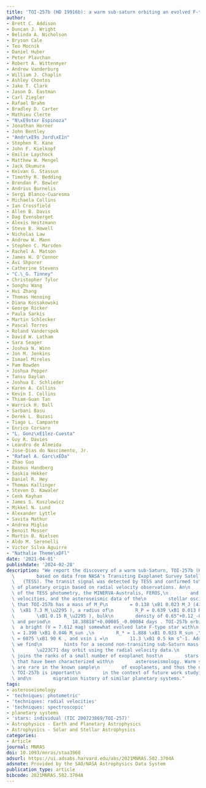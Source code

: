 ```yaml
---
title: 'TOI-257b (HD 19916b): a warm sub-saturn orbiting an evolved F-type star'
author:
- Brett C. Addison
- Duncan J. Wright
- Belinda A. Nicholson
- Bryson Cale
- Teo Mocnik
- Daniel Huber
- Peter Plavchan
- Robert A. Wittenmyer
- Andrew Vanderburg
- William J. Chaplin
- Ashley Chontos
- Jake T. Clark
- Jason D. Eastman
- Carl Ziegler
- Rafael Brahm
- Bradley D. Carter
- Mathieu Clerte
- "N\xE9stor Espinoza"
- Jonathan Horner
- John Bentley
- "Andr\xE9s Jord\xE1n"
- Stephen R. Kane
- John F. Kielkopf
- Emilie Laychock
- Matthew W. Mengel
- Jack Okumura
- Keivan G. Stassun
- Timothy R. Bedding
- Brendan P. Bowler
- Andrius Burnelis
- Sergi Blanco-Cuaresma
- Michaela Collins
- Ian Crossfield
- Allen B. Davis
- Dag Evensberget
- Alexis Heitzmann
- Steve B. Howell
- Nicholas Law
- Andrew W. Mann
- Stephen C. Marsden
- Rachel A. Matson
- James H. O'Connor
- Avi Shporer
- Catherine Stevens
- "C.\_G. Tinney"
- Christopher Tylor
- Songhu Wang
- Hui Zhang
- Thomas Henning
- Diana Kossakowski
- George Ricker
- Paula Sarkis
- Martin Schlecker
- Pascal Torres
- Roland Vanderspek
- David W. Latham
- Sara Seager
- Joshua N. Winn
- Jon M. Jenkins
- Ismael Mireles
- Pam Rowden
- Joshua Pepper
- Tansu Daylan
- Joshua E. Schlieder
- Karen A. Collins
- Kevin I. Collins
- Thiam-Guan Tan
- Warrick H. Ball
- Sarbani Basu
- Derek L. Buzasi
- Tiago L. Campante
- Enrico Corsaro
- "L. Gonz\xE1lez-Cuesta"
- Guy R. Davies
- Leandro de Almeida
- Jose-Dias do Nascimento, Jr.
- "Rafael A. Garc\xEDa"
- Zhao Guo
- Rasmus Handberg
- Saskia Hekker
- Daniel R. Hey
- Thomas Kallinger
- Steven D. Kawaler
- Cenk Kayhan
- James S. Kuszlewicz
- Mikkel N. Lund
- Alexander Lyttle
- Savita Mathur
- Andrea Miglio
- Benoit Mosser
- Martin B. Nielsen
- Aldo M. Serenelli
- Victor Silva Aguirre
- "Nathalie Theme\xDFl"
date: '2021-04-01'
publishdate: '2024-02-28'
description: "We report the discovery of a warm sub-Saturn, TOI-257b (HD 19916b),\n\
  \        based on data from NASA's Transiting Exoplanet Survey Satellite\n     \
  \   (TESS). The transit signal was detected by TESS and confirmed to\n        be\
  \ of planetary origin based on radial velocity observations. An\n        analysis\
  \ of the TESS photometry, the MINERVA-Australis, FEROS,\n        and HARPS radial\
  \ velocities, and the asteroseismic data of the\n        stellar oscillations reveals\
  \ that TOI-257b has a mass of M_P\n        = 0.138 \xB1 0.023 M_J (43.9\n      \
  \  \xB1 7.3 M_\u2295 ), a radius of\n        R_P = 0.639 \xB1 0.013 R_J (7.16\n\
  \        \xB1 0.15 R_\u2295 ), bulk\n        density of 0.65^+0.12_-0.11 (cgs),\
  \ and period\n        18.38818^+0.00085_-0.00084 days . TOI-257b orbits\n      \
  \  a bright (V = 7.612 mag) somewhat evolved late F-type star with\n        M_*\
  \ = 1.390 \xB1 0.046 M_sun ,\n        R_* = 1.888 \xB1 0.033 R_sun ,\n        T_eff\
  \ = 6075 \xB1 90 K , and vsin i =\n        11.3 \xB1 0.5 km s^-1. Additionally,\
  \ we find\n        hints for a second non-transiting sub-Saturn mass planet on a\n\
  \        \u223C71 day orbit using the radial velocity data.\n        This system\
  \ joins the ranks of a small number of exoplanet host\n        stars (\u223C100)\
  \ that have been characterized with\n        asteroseismology. Warm sub-Saturns\
  \ are rare in the known sample\n        of exoplanets, and thus the discovery of\
  \ TOI-257b is important\n        in the context of future work studying the formation\
  \ and\n        migration history of similar planetary systems."
tags:
- asteroseismology
- 'techniques: photometric'
- 'techniques: radial velocities'
- 'techniques: spectroscopic'
- planetary systems
- 'stars: individual (TIC 200723869/TOI-257)'
- Astrophysics - Earth and Planetary Astrophysics
- Astrophysics - Solar and Stellar Astrophysics
categories:
- Article
journal: MNRAS
doi: 10.1093/mnras/staa3960
adsurl: https://ui.adsabs.harvard.edu/abs/2021MNRAS.502.3704A
adsnote: Provided by the SAO/NASA Astrophysics Data System
publication_type: article
bibcode: 2021MNRAS.502.3704A
---
```

